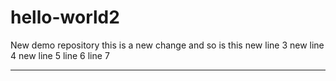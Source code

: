 # hello-world2
New demo repository
this is a new change
and so is this
new line 3
new line 4
new line 5
line 6
line 7
*****************



